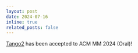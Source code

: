 ```yaml
---
layout: post
date: 2024-07-16
inline: true
related_posts: false
---
```


[Tango2](https://tango2-web.github.io/) has been accepted to ACM MM 2024 (Oral)!